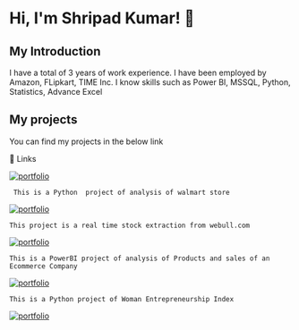 
# Hi, I'm Shripad Kumar! 👋

## My Introduction
I have a total of 3 years of work experience. I have been employed by Amazon, FLipkart, TIME Inc.
I know skills such as Power BI, MSSQL, Python, Statistics, Advance Excel

## My projects

You can find my projects in the below link 


🔗 Links 

 
 
[![portfolio](https://img.shields.io/badge/Walmart_store_sale_Analysis-D14836?style=for-the-badge&logo=ko-fi&logoColor=white)](https://github.com/Shripad0618/My-Projects/tree/main/1577429980_walmart_store_sales) 

     This is a Python  project of analysis of walmart store  
[![portfolio](https://img.shields.io/badge/Real_time_stock_extraction-8B89CC?style=for-the-badge&logo=ko-fi&logoColor=white)](https://github.com/Shripad0618/My-Projects/tree/main/Real%20Time%20Stock%20Data)

    This project is a real time stock extraction from webull.com 
[![portfolio](https://img.shields.io/badge/POWER_BI_Product_and_sales_dashboard-4A154B?style=for-the-badge&logo=ko-fi&logoColor=white)](https://github.com/Shripad0618/My-Projects/tree/main/Sales%20dashboard)

    This is a PowerBI project of analysis of Products and sales of an Ecommerce Company
[![portfolio](https://img.shields.io/badge/Woman_Entrepreneurship_Index-1877F2?style=for-the-badge&logo=ko-fi&logoColor=white)](https://github.com/Shripad0618/My-Projects/tree/main/Woman%20Entrepreneurship%20Index)
    
    
    This is a Python project of Woman Entrepreneurship Index
 [![portfolio](https://img.shields.io/badge/My_Resume-5C2D91?style=for-the-badge&logo=ko-fi&logoColor=white)](https://drive.google.com/file/d/1ExwWgRaHsag0UmnG972A6ctve_Y-rT8o/view?usp=sharing)
 




